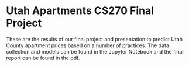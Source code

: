 # Utah Apartments CS270 Final Project
These are the results of our final project and presentation to predict Utah County apartment prices based on a number of practices. The data collection and models can be found in the Jupyter Notebook and the final report can be found in the pdf.
